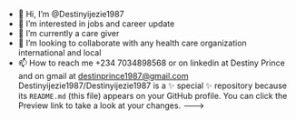 - 👋 Hi, I’m @Destinyijezie1987
- 👀 I’m interested in jobs and career update
- 🌱 I’m currently a care giver
- 💞️ I’m looking to collaborate with any health care organization international and local
- 📫 How to reach me +234 7034898568 or on linkedin at Destiny Prince and on gmail at destinprince1987@gmail.com
Destinyijezie1987/Destinyijezie1987 is a ✨ special ✨ repository because its `README.md` (this file) appears on your GitHub profile.
You can click the Preview link to take a look at your changes.
--->
